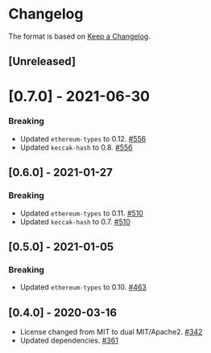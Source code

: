 # Changelog

The format is based on [Keep a Changelog].

[Keep a Changelog]: http://keepachangelog.com/en/1.0.0/

## [Unreleased]

# [0.7.0] - 2021-06-30
### Breaking
- Updated `ethereum-types` to 0.12. [#556](https://github.com/paritytech/parity-common/pull/556)
- Updated `keccak-hash` to 0.8. [#556](https://github.com/paritytech/parity-common/pull/556)

## [0.6.0] - 2021-01-27
### Breaking
- Updated `ethereum-types` to 0.11. [#510](https://github.com/paritytech/parity-common/pull/510)
- Updated `keccak-hash` to 0.7. [#510](https://github.com/paritytech/parity-common/pull/510)

## [0.5.0] - 2021-01-05
### Breaking
- Updated `ethereum-types` to 0.10. [#463](https://github.com/paritytech/parity-common/pull/463)

## [0.4.0] - 2020-03-16
- License changed from MIT to dual MIT/Apache2. [#342](https://github.com/paritytech/parity-common/pull/342)
- Updated dependencies. [#361](https://github.com/paritytech/parity-common/pull/361)
